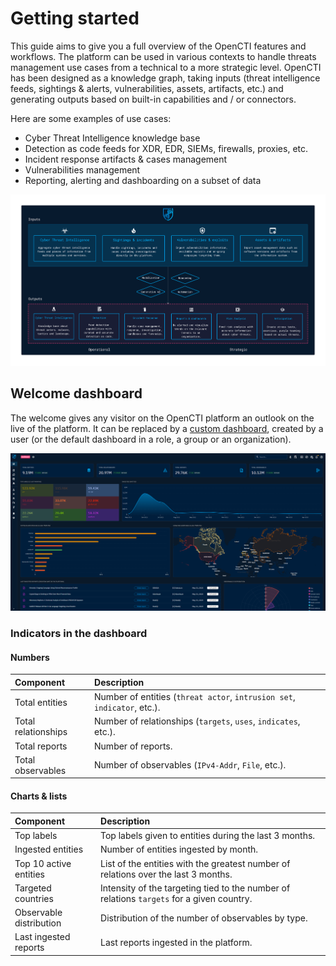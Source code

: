 # Getting started

This guide aims to give you a full overview of the OpenCTI features and workflows. The platform can be used in various contexts to handle threats management use cases from a technical to a more strategic level. OpenCTI has been designed as a knowledge graph, taking inputs (threat intelligence feeds, sightings & alerts, vulnerabilities, assets, artifacts, etc.) and generating outputs based on built-in capabilities and / or connectors.

Here are some examples of use cases:

* Cyber Threat Intelligence knowledge base
* Detection as code feeds for XDR, EDR, SIEMs, firewalls, proxies, etc.
* Incident response artifacts & cases management
* Vulnerabilities management
* Reporting, alerting and dashboarding on a subset of data

![Use Cases](assets/use-cases.png)

## Welcome dashboard

The welcome gives any visitor on the OpenCTI platform an outlook on the live of the platform. It can be replaced by a [custom dashboard](dashboards.md), created by a user (or the default dashboard in a role, a group or an organization).

![Dashboard](assets/dashboard.png)

### Indicators in the dashboard

#### Numbers

| Component             | Description                                                                                                    |
| :-------------------- | :------------------------------------------------------------------------------------------------------------- |
| Total entities        | Number of entities (`threat actor`, `intrusion set`, `indicator`, etc.).                                       |
| Total relationships   | Number of relationships (`targets`, `uses`, `indicates`, etc.).                                                |
| Total reports         | Number of reports.                                                                                             |
| Total observables     | Number of observables (`IPv4-Addr`, `File`, etc.).                                                             |

#### Charts & lists

| Component               | Description                                                                                                    |
| :---------------------- | :------------------------------------------------------------------------------------------------------------- |
| Top labels              | Top labels given to entities during the last 3 months.                                                         |
| Ingested entities       | Number of entities ingested by month.                                                                          |
| Top 10 active entities  | List of the entities with the greatest number of relations over the last 3 months.                             |
| Targeted countries      | Intensity of the targeting tied to the number of relations `targets` for a given country.                      |
| Observable distribution | Distribution of the number of observables by type.                                                             |
| Last ingested reports   | Last reports ingested in the platform.                                                                         |